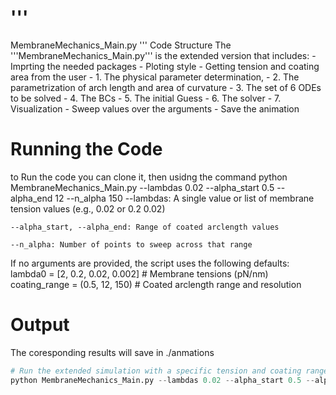 # '''
MembraneMechanics_Main.py
''' Code Structure
The '''MembraneMechanics_Main.py''' is the extended version that includes:
     - Imprting the needed packages
     - Ploting style
     - Getting tension and coating area from the user
     - 1. The physical parameter determination, 
     - 2. The parametrization of arch length and area of curvature 
     - 3. The set of 6 ODEs to be solved
     - 4. The BCs
     - 5. The initial Guess
     - 6. The solver
     - 7. Visualization
     - Sweep values over the arguments
     - Save the animation

# Running the Code
to Run the code you can clone it, then usidng the command
python MembraneMechanics_Main.py --lambdas 0.02 --alpha_start 0.5 --alpha_end 12 --n_alpha 150
    --lambdas: A single value or list of membrane tension values (e.g., 0.02 or 0.2 0.02)

    --alpha_start, --alpha_end: Range of coated arclength values

    --n_alpha: Number of points to sweep across that range
     
     
If no arguments are provided, the script uses the following defaults:
    lambda0 = [2, 0.2, 0.02, 0.002]           # Membrane tensions (pN/nm)
    coating_range = (0.5, 12, 150)            # Coated arclength range and resolution

# Output
The coresponding results will save in ./anmations
     
```python
# Run the extended simulation with a specific tension and coating range
python MembraneMechanics_Main.py --lambdas 0.02 --alpha_start 0.5 --alpha_end 12 --n_alpha 150
```
